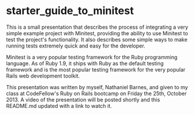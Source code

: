 starter_guide_to_minitest
=========================

This is a small presentation that describes the process of integrating a
very simple example project with Minitest, providing the ability to use
Minitest to test the project's functionality.  It also describes some simple
ways to make running tests extremely quick and easy for the developer.

Minitest is a very popular testing framework for the Ruby programming
language.  As of Ruby 1.9, it ships with Ruby as the default testing
framework and is the most popular testing framework for the very popular
Rails web development toolkit.

This presentation was written by myself, Nathaniel Barnes, and given to my
class at CodeFellow's Ruby on Rails bootcamp on Friday the 25th, October
2013.  A video of the presentation will be posted shortly and this README.md
updated with a link to watch it.